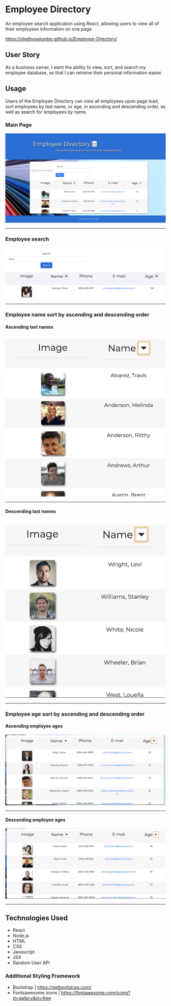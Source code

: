 # Employee Directory
An employee search application using React, allowing users to view all of their employees information on one page. 
<br>

https://shelbypalumbo.github.io/Employee-Directory/


## User Story
As a business owner, I want the ability to view, sort, and search my employee database, so that I can retreive their personal information easier.

## Usage
Users of the Employee Directory can view all employees upon page load, sort employees by last name, or age, in ascending and descending order, as well as search for employees by name.

### Main Page
![Main View](./public/reademeImg/ui.png)
<hr>

### Employee search
![Search View](./public/reademeImg/findEmp.png)
<hr>

### Employee name sort by ascending and descending order

#### Ascending last names
![NameAsc View](./public/reademeImg/ascName.png)
<hr>

#### Descending last names
![NameDsc View](./public/reademeImg/dscName.png)
<hr>

### Employee age sort by ascending and descending order

#### Ascending employee ages
![AgeAsc View](./public/reademeImg/ascAge.png)
<hr>

#### Descending employee ages
![AgeDsc View](./public/reademeImg/dscAge.png)
<hr>


## Technologies Used
* React
* Node.js
* HTML
* CSS
* Javascript
* JSX
* Random User API

### Additional Styling Framework 
* Bootstrap | https://getbootstrap.com/
* Fontsawesome icons | https://fontawesome.com/icons?d=gallery&m=free
